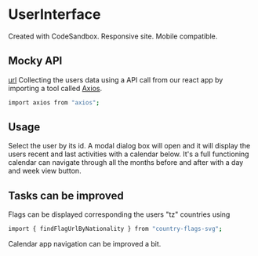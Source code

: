 # UserInterface
Created with CodeSandbox. Responsive site. Mobile compatible.
## Mocky API
[url](https://pip.pypa.io/en/stable/)
Collecting the users data using a API call from our react app by importing a tool called [Axios](https://www.digitalocean.com/community/tutorials/react-axios-react).
```bash
import axios from "axios";
```
## Usage
Select the user by its id. A modal dialog box will open and it will display the users recent and last activities with a calendar below. It's a full functioning calendar can navigate through all the months before and after with a day and week view button.

## Tasks can be improved
Flags can be displayed corresponding the users "tz" countries using 
```bash
import { findFlagUrlByNationality } from "country-flags-svg";
```
Calendar app navigation can be improved a bit.
